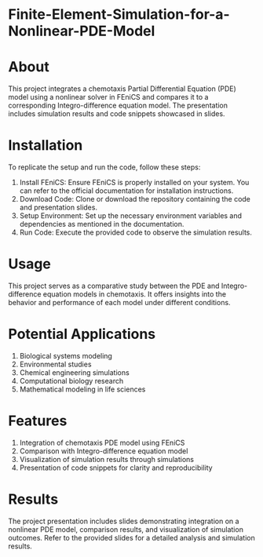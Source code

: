 # Finite-Element-Simulation-for-a-Nonlinear-PDE-Model

# About
This project integrates a chemotaxis Partial Differential Equation (PDE) model using a nonlinear solver in FEniCS and compares it to a corresponding Integro-difference equation model. The presentation includes simulation results and code snippets showcased in slides.

# Installation
To replicate the setup and run the code, follow these steps:

1. Install FEniCS: Ensure FEniCS is properly installed on your system. You can refer to the official documentation for installation instructions.
2. Download Code: Clone or download the repository containing the code and presentation slides.
3. Setup Environment: Set up the necessary environment variables and dependencies as mentioned in the documentation.
4. Run Code: Execute the provided code to observe the simulation results.

# Usage
This project serves as a comparative study between the PDE and Integro-difference equation models in chemotaxis. It offers insights into the behavior and performance of each model under different conditions.

# Potential Applications
1. Biological systems modeling
2. Environmental studies
3. Chemical engineering simulations
4. Computational biology research
5. Mathematical modeling in life sciences

# Features
1. Integration of chemotaxis PDE model using FEniCS
2. Comparison with Integro-difference equation model
3. Visualization of simulation results through simulations
4. Presentation of code snippets for clarity and reproducibility

# Results
The project presentation includes slides demonstrating integration on a nonlinear PDE model, comparison results, and visualization of simulation outcomes. Refer to the provided slides for a detailed analysis and simulation results.
